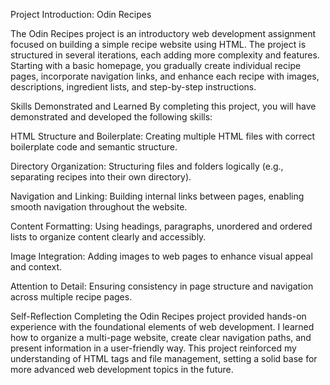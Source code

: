 Project Introduction: Odin Recipes

The Odin Recipes project is an introductory web development assignment focused on building a simple recipe website using HTML. The project is structured in several iterations, each adding more complexity and features. Starting with a basic homepage, you gradually create individual recipe pages, incorporate navigation links, and enhance each recipe with images, descriptions, ingredient lists, and step-by-step instructions.

Skills Demonstrated and Learned
By completing this project, you will have demonstrated and developed the following skills:

HTML Structure and Boilerplate: Creating multiple HTML files with correct boilerplate code and semantic structure.

Directory Organization: Structuring files and folders logically (e.g., separating recipes into their own directory).

Navigation and Linking: Building internal links between pages, enabling smooth navigation throughout the website.

Content Formatting: Using headings, paragraphs, unordered and ordered lists to organize content clearly and accessibly.

Image Integration: Adding images to web pages to enhance visual appeal and context.

Attention to Detail: Ensuring consistency in page structure and navigation across multiple recipe pages.

Self-Reflection
Completing the Odin Recipes project provided hands-on experience with the foundational elements of web development. I learned how to organize a multi-page website, create clear navigation paths, and present information in a user-friendly way. This project reinforced my understanding of HTML tags and file management, setting a solid base for more advanced web development topics in the future.